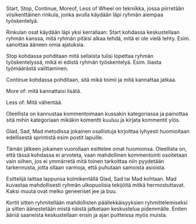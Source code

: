 Start, Stop, Continue, Moreof, Less of Wheel on tekniikka, jossa piirretään
viisikenttäinen rinkula, jonka avulla käydään läpi ryhmän aiempaa työskentelyä.

Rinkulan osat käydään läpi yksi kerrallaan:
Start kohdassa keskustellaan ryhmän kanssa, mitä ryhmän pitäisi alkaa tehdä,
mitä ei ole vielä tehty. Esim. sanoittaa ääneen omia ajatuksia.

Stop kohdassa pohditaan mitä sellaista tulisi lopettaa ryhmän työskentelyssä, 
mikä ei edistä ryhmän työskentelyä. Esim. liiasta työmäärästä valittaminen.

Continue kohdassa pohditaan, sitä mikä toimii ja mitä kannattaa jatkaa.

More of: mitä kannattaisi lisätä.

Less of: Mitä vähentää.

Oleellista on kannustaa kommentoimaan kussakin kategoriassa ja painottaa sitä
mihin kategoriaan mikäkin komentti kuuluu ja kirjata kommentit ylös.

Glad, Sad, Mad metodissa jokainen osallistuja kirjoittaa lyhyesti huomioitaan 
edellisestä sprintistä esim postit lapuille.

Tämän jälkeen jokainen vuorollaan esittelee omat huomionsa. Oleellista on, että
tässä kohdassa ei arvoteta, vaan mahdollinen kommentointi osoitetaan vain
siihen, jos ei ymmärretä mitä toinen tarkoittaa niin pyydetään tarkennusta, 
jotta ollaan varmoja, että puhutaan samoista asioista.

Esittelijä laittaa lappunsa kolmikentällä Glad, Sad tai Mad kohtaan. Mad 
kuvastaa mahdollisesti ryhmän ulkopuolisia tekijöitä mitkä hermostuttavat.
Kaksi muuta ovat melko geneeriset jee ja buu.

Kortit sitten ryhmitellään mahdollisten päällekkäisyyksien ryhmittelemiseksi
ja sitten äänestetään mistä näistä jatketaan keskustelua pidemmälle. Eniten 
ääniä saaneista keskustellaan ensin ja ajan puitteissa myös muista.
